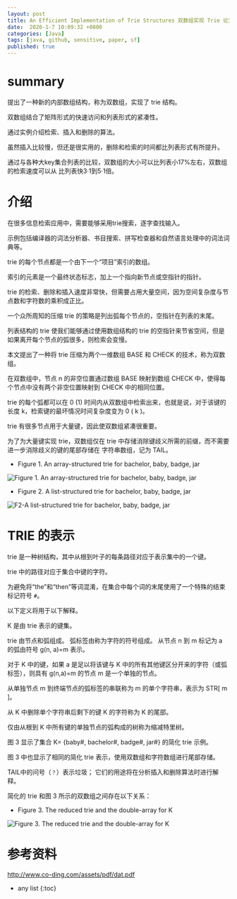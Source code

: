 ```yaml
---
layout: post
title: An Efficient Implementation of Trie Structures 双数组实现 Trie 论文翻译
date:  2020-1-7 10:09:32 +0800
categories: [Java]
tags: [java, github, sensitive, paper, sf]
published: true
---
```


# summary

提出了一种新的内部数组结构，称为双数组，实现了 trie 结构。

双数组结合了矩阵形式的快速访问和列表形式的紧凑性。

通过实例介绍检索、插入和删除的算法。

虽然插入比较慢，但还是很实用的，删除和检索的时间都比列表形式有所提升。

通过与各种大key集合列表的比较，双数组的大小可以比列表小17%左右，双数组的检索速度可以从 比列表快3·1到5·1倍。

# 介绍

在很多信息检索应用中，需要能够采用trie搜索，逐字查找输入。

示例包括编译器的词法分析器、书目搜索、拼写检查器和自然语言处理中的词法词典等。

trie 的每个节点都是一个由下一个“项目”索引的数组。

索引的元素是一个最终状态标志，加上一个指向新节点或空指针的指针。

trie 的检索、删除和插入速度非常快，但需要占用大量空间，因为空间复杂度与节点数和字符数的乘积成正比。

一个众所周知的压缩 trie 的策略是列出弧每个节点的，空指针在列表的末尾。

列表结构的 trie 使我们能够通过使用数组结构的 trie 的空指针来节省空间，但是如果离开每个节点的弧很多，则检索会变慢。

本文提出了一种将 trie 压缩为两个一维数组 BASE 和 CHECK 的技术，称为双数组。

在双数组中，节点 n 的非空位置通过数组 BASE 映射到数组 CHECK 中，使得每个节点中没有两个非空位置映射到 CHECK 中的相同位置。

trie 的每个弧都可以在 0 (1) 时间内从双数组中检索出来，也就是说，对于该键的长度 k，检索键的最坏情况时间复杂度变为 0 ( k )。

trie 有很多节点用于大量键，因此使双数组紧凑很重要。 

为了为大量键实现 trie，双数组仅在 trie 中存储消除键歧义所需的前缀，而不需要进一步消除歧义的键的尾部存储在 字符串数组，记为 TAIL。

- Figure 1. An array-structured trie for bachelor, baby, badge, jar

![Figure 1. An array-structured trie for bachelor, baby, badge, jar](https://img-blog.csdnimg.cn/ebefdce192454fa19424260c8e7783fc.png)

- Figure 2. A list-structured trie for bachelor, baby, badge, jar

![F2-A list-structured trie for bachelor, baby, badge, jar](https://img-blog.csdnimg.cn/7a8ac51dd91f47d6b323169d5e2d9af9.png)

# TRIE 的表示

trie 是一种树结构，其中从根到叶子的每条路径对应于表示集中的一个键。

trie 中的路径对应于集合中键的字符。

为避免将“the”和“then”等词混淆，在集合中每个词的末尾使用了一个特殊的结束标记符号 `#`。

以下定义将用于以下解释。

K 是由 trie 表示的键集。

trie 由节点和弧组成。 弧标签由称为字符的符号组成。 从节点 n 到 m 标记为 a 的弧由符号 g(n, a)=m 表示。

对于 K 中的键，如果 a 是足以将该键与 K 中的所有其他键区分开来的字符（或弧标签），则具有 g(n,a)=m 的节点 m 是一个单独的节点。

从单独节点 m 到终端节点的弧标签的串联称为 m 的单个字符串，表示为 STR[ m ]。

从 K 中删除单个字符串后剩下的键 K 的字符称为 K 的尾部。

仅由从根到 K 中所有键的单独节点的弧构成的树称为缩减特里树。

图 3 显示了集合 K= {baby#, bachelor#, badge#, jar#} 的简化 trie 示例。

图 3 中也显示了相同的简化 trie 表示，使用双数组和字符数组进行尾部存储。

TAIL中的问号（`？`）表示垃圾； 它们的用途将在分析插入和删除算法时进行解释。

简化的 trie 和图 3 所示的双数组之间存在以下关系：

- Figure 3. The reduced trie and the double-array for K

![Figure 3. The reduced trie and the double-array for K](https://img-blog.csdnimg.cn/43fd392b216f4fb7be601c37b9657d6b.png)

# 参考资料

http://www.co-ding.com/assets/pdf/dat.pdf

* any list
{:toc}